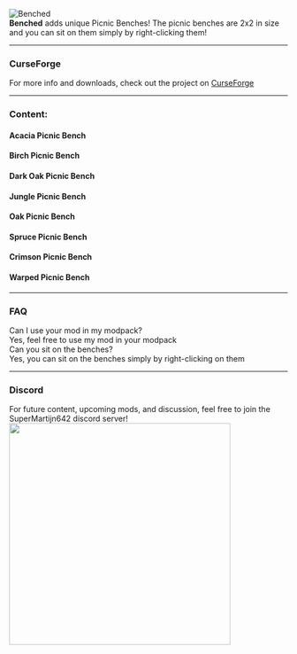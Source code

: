 ![Benched](https://i.imgur.com/h0bSBTU.png)  
**Benched** adds unique Picnic Benches! The picnic benches are 2x2 in size and you can sit on them simply by right-clicking them!

---

### CurseForge
For more info and downloads, check out the project on [CurseForge](https://www.curseforge.com/minecraft/mc-mods/benched)

---

### Content:

#### Acacia Picnic Bench

#### Birch Picnic Bench

#### Dark Oak Picnic Bench

#### Jungle Picnic Bench

#### Oak Picnic Bench

#### Spruce Picnic Bench

#### Crimson Picnic Bench

#### Warped Picnic Bench

---

### FAQ
Can I use your mod in my modpack?  
Yes, feel free to use my mod in your modpack  
Can you sit on the benches?  
Yes, you can sit on the benches simply by right-clicking on them

---

### Discord
For future content, upcoming mods, and discussion, feel free to join the SuperMartijn642 discord server!  
[<img width='400' src='https://discord.com/assets/cb48d2a8d4991281d7a6a95d2f58195e.svg'>](https://discord.gg/QEbGyUYB2e)
